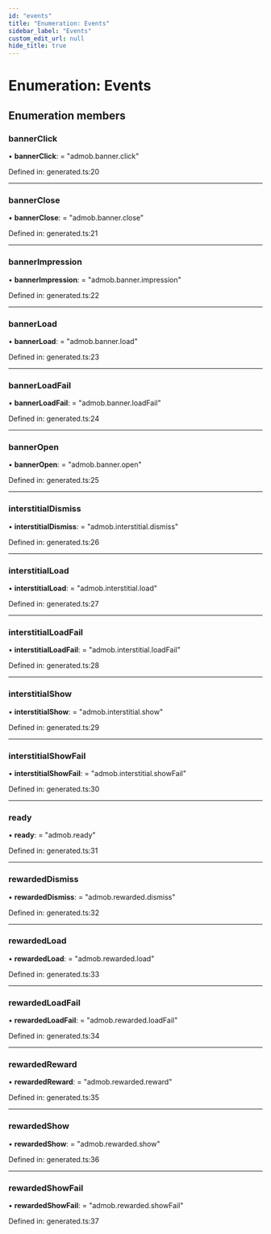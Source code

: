 ```yaml
---
id: "events"
title: "Enumeration: Events"
sidebar_label: "Events"
custom_edit_url: null
hide_title: true
---
```


# Enumeration: Events

## Enumeration members

### bannerClick

• **bannerClick**: = "admob.banner.click"

Defined in: generated.ts:20

___

### bannerClose

• **bannerClose**: = "admob.banner.close"

Defined in: generated.ts:21

___

### bannerImpression

• **bannerImpression**: = "admob.banner.impression"

Defined in: generated.ts:22

___

### bannerLoad

• **bannerLoad**: = "admob.banner.load"

Defined in: generated.ts:23

___

### bannerLoadFail

• **bannerLoadFail**: = "admob.banner.loadFail"

Defined in: generated.ts:24

___

### bannerOpen

• **bannerOpen**: = "admob.banner.open"

Defined in: generated.ts:25

___

### interstitialDismiss

• **interstitialDismiss**: = "admob.interstitial.dismiss"

Defined in: generated.ts:26

___

### interstitialLoad

• **interstitialLoad**: = "admob.interstitial.load"

Defined in: generated.ts:27

___

### interstitialLoadFail

• **interstitialLoadFail**: = "admob.interstitial.loadFail"

Defined in: generated.ts:28

___

### interstitialShow

• **interstitialShow**: = "admob.interstitial.show"

Defined in: generated.ts:29

___

### interstitialShowFail

• **interstitialShowFail**: = "admob.interstitial.showFail"

Defined in: generated.ts:30

___

### ready

• **ready**: = "admob.ready"

Defined in: generated.ts:31

___

### rewardedDismiss

• **rewardedDismiss**: = "admob.rewarded.dismiss"

Defined in: generated.ts:32

___

### rewardedLoad

• **rewardedLoad**: = "admob.rewarded.load"

Defined in: generated.ts:33

___

### rewardedLoadFail

• **rewardedLoadFail**: = "admob.rewarded.loadFail"

Defined in: generated.ts:34

___

### rewardedReward

• **rewardedReward**: = "admob.rewarded.reward"

Defined in: generated.ts:35

___

### rewardedShow

• **rewardedShow**: = "admob.rewarded.show"

Defined in: generated.ts:36

___

### rewardedShowFail

• **rewardedShowFail**: = "admob.rewarded.showFail"

Defined in: generated.ts:37

